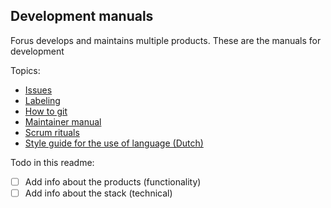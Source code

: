 ## Development manuals

Forus develops and maintains multiple products. These are the manuals for development

Topics:
* [Issues](https://github.com/teamforus/general/blob/develop/manuals/development/issues.md)
* [Labeling](https://github.com/teamforus/general/blob/develop/manuals/development/labels.md)
* [How to git](https://github.com/teamforus/general/blob/develop/manuals/development/how-to-git.md)
* [Maintainer manual](https://github.com/teamforus/general/blob/develop/manuals/development/maintainer-manual.md)
* [Scrum rituals](https://github.com/teamforus/general/blob/develop/manuals/development/scrum-rituals.md)
* [Style guide for the use of language (Dutch)](https://docs.google.com/document/d/1xJgudO4JUe1EBDWayUKsvCxzFIBzgJugRZde62e7w4s/edit?usp=sharing)

Todo in this readme:
- [ ] Add info about the products (functionality)
- [ ] Add info about the stack (technical)

